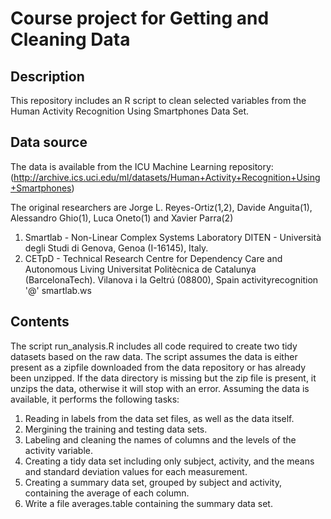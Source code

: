 # Course project for Getting and Cleaning Data

## Description
This repository includes an R script to clean selected variables from the Human Activity Recognition Using Smartphones Data Set.
## Data source
The data is available from the ICU Machine Learning repository: (http://archive.ics.uci.edu/ml/datasets/Human+Activity+Recognition+Using+Smartphones)

The original researchers are Jorge L. Reyes-Ortiz(1,2), Davide Anguita(1), Alessandro Ghio(1), Luca Oneto(1) and Xavier Parra(2)
1. Smartlab - Non-Linear Complex Systems Laboratory DITEN - Università  degli Studi di Genova, Genoa (I-16145), Italy. 
2. CETpD - Technical Research Centre for Dependency Care and Autonomous Living Universitat Politècnica de Catalunya (BarcelonaTech). Vilanova i la Geltrú (08800), Spain activityrecognition '@' smartlab.ws 
## Contents
The script run_analysis.R includes all code required to create two tidy datasets based on the raw data. The script assumes the data is either present as a zipfile downloaded from the data repository or has already been unzipped. If the data directory is missing but the zip file is present, it unzips the data, otherwise it will stop with an error. Assuming the data is available, it performs the following tasks:
1. Reading in labels from the data set files, as well as the data itself.
2. Mergining the training and testing data sets.
3. Labeling and cleaning the names of columns and the levels of the activity variable.
4. Creating a tidy data set including only subject, activity, and the means and standard deviation values for each measurement.
5. Creating a summary data set, grouped by subject and activity, containing the average of each column.
6. Write a file averages.table containing the summary data set.
